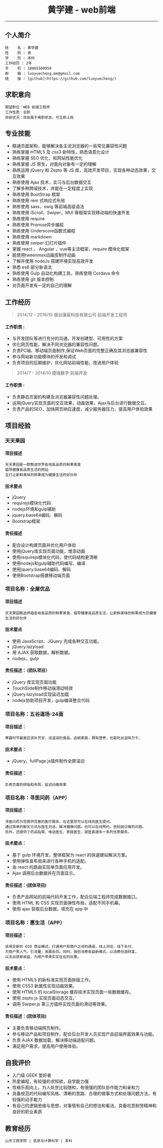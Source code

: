 # <center>黄学建 - web前端</center>

-----------

## 个人简介

	姓    名 : 黄学建
	性    别 : 男
	学    历 : 本科
	工作经历 : 2年
	手    机 : 18865500959
	邮    箱 : luoyuecheng.me@gmail.com
	链    接 : [github](https://github.com/luoyuecheng/)

## 求职意向

	期望职位：WEB 前端工程师
	工作性质：全职
	目前状况：目前属于离职状态，可立即上岗

## 专业技能

* 精通页面架构，能够解决各主流浏览器的一些常见兼容性问题
* 熟练掌握 HTML5 及 css3 新特性，熟悉语意化设计
* 熟练掌握 SEO 优化，和网站性能优化
* 熟练掌握 JS 原生，对面向对象有一定的理解
* 熟练运用 jQuery 和 Zepto 等 JS 库，高效开发项目，实现各种动态效果，交互效果
* 熟练使用 Ajax 技术，实习与后台数据交互
* 了解多种跨域技术，并能在一定程度上实现
* 熟练使用 BootStrap 框架
* 熟练使用 rem 式响应式布局
* 熟练使用 sass，swig 等前端高级语法
* 熟练使用 iScroll，Swiper，MUI 等框架实现移动端的快速开发
* 熟练使用 require
* 熟练使用 Promise异步编程
* 熟练使用 Underscore函数式编程
* 熟练使用 markdown
* 熟练使用 swiper 幻灯片插件
* 掌握 react 、 Angular 、vue等主流框架，require 模块化框架
* 能使用tweenmax动画库制作动画
* 了解并使用 nodeJs 搭建环境实现高效开发
* 熟悉 es6 部分新语法
* 熟练使用 Gulp 自动化构建工具，熟练使用 Cordava 命令
* 熟练使用 git 版本控制
* 对页面开发有一定的自己的理解

## 工作经历

> 2014/12 - 2016/10  烟台康宸科技有限公司        前端开发工程师

#### 工作职责 :

* 与开发团队等进行充分的沟通，开发创建型、可用性的方案
* 优化网页性能，解决不同浏览器的兼容性问题。
* 负责PC端、移动端页面制作,保证Web页面的完整正确及其浏览器兼容性
* 参与网站新功能模块的开发和调试
* 负责项目的后期维护，优化网站前端性能，改进用户体验

> 2014/7 - 2014/10   捷瑞数字       前端开发

#### 工作职责 :

* 负责静态页面的构建及浏览器兼容性问题处理。
*  运用jQuery实现页面的交互效果，动画效果，Ajax与后台进行数据交互。
* 负责产品的SEO，加快网页响应速度，减少服务器压力，提高用户体验效果

## 项目经验


### 天天果园

#### 项目描述

	天天果园是一款甄选世界各地高品质的鲜果美食
	倡导健康高品质生活的网站
	主打让新鲜美味的鲜果成为健康生活的好伙伴

#### 技术要点

* jQuery
* requirejs模块化代码
* nodejs环境和gulp辅助
* jquery.base64编码、解码
* Bootstrap框架

#### 责任描述

* 配合设计构建页面并优化用户体验
* 使用jQuery库实现页面功能，增添动画
* 使用requirejs模块化代码，使代码结构更清晰
* 使用nodejs和gulp辅助代码编写、编译
* 使用jquery.base64编码、解码
* 使用Bootstrap搭建移动端页面


### 项目名称：全屋优品

#### 项目描述

	天天果园甄选师姐各地高品质的鲜果美食，倡导健康高品质生活，让新鲜美味的鲜果成为您健康生活的好伙伴

#### 技术要点

* 使用 JavaScript、JQuery 完成各种交互功能。
* jQuery.lazyload
* 用 AJAX 获取数据，解析数据。
* nodejs，gulp

#### 责任描述：（团队项目）

* jQuery 库实现页面功能
* TouchSlide制作移动端滑动特效
* jQuery.lazyload实现延迟加载
* nodejs协助项目开发，gulp编译整合代码


### 项目名称：五谷道场-24面

#### 项目描述：

	寒露时节最是应该补充甘，淡滋润的食品，这碗素面，既有营养，也能吃出滋味万千。

#### 技术要点：
* jQuery，fullPage.js插件制作全屏滚动

#### 责任描述：

	负责页面的排版和布局，延迟动画效果


### 项目名称：寻医问药（APP）

#### 项目描述：

	寻医问药为您提供完善的医疗服务，在这里您可以在线向医生提问，
	通过简单的聊天方式与医生对话，解决健康问题。也可以在线预约，告别就诊难的问题。
	另外，还提供了药品指南、电话医生、家庭医生，就医直通车一系列优质服务。

#### 技术要点：

* 基于 gulp 环境开发，整体框架为 react 的快速建站解决方案。
* 使用弹性盒布局来进行各种手机的适配。
* 由 react 的路由实现单页面应用开发。
* Ajax 调用后台数据并在页面显示。

#### 责任描述：(团体项目)

* 负责产品网站的前端代码开发工作，配合后端工程师完成数据接口。
* 使用 HTML 和 CSS 实现页面弹性布局，适配不同手机幕。
* 使用 ajax 获取后台数据，填充在 app 中


### 项目名称：惠生活（APP）

#### 项目描述：

	采用全新的 O2O 商业模式，打通用户和商户之间的通道，线上浏览，线下支付，
	为商户聚人气，引流量，发展会员。同时，独创消费收益新模式，以消费创造财富，
	以支出获取收益，为用户带来实实在在的优惠。

#### 技术要点：
* 使用 HTML5 的新标准实现页面排版工作。
* 使用 CSS3 新属性实现动画效果。
* 使用 HTML5 的 localStorage 缓存技术实现页面一些数据缓存。
* 使用 zepto.js 实现页面动态交互。’
* 调用 Swiper.js 第三方插件实现页面的滑动等效果。

#### 责任描述：(团体项目)

* 主要负责移动端网页制作。
* 参与移动产品和项目制作，配合后台开发人员实现产品前端界面效果与功能。
* 负责 AJAX 数据加载，解决移动端适配问题。
* 满足用户需求，提高用户使用体验。


## 自我评价

* 入门级 GEEK 爱好者
* 热爱编程，有较强的求知欲，自学能力强
* 性格乐观向上，为人处世比较随和，有很强的团队协作能力和亲和力
* 具备规范的代码编写风格、清晰的思路、合理的做事方式和处理问题方法，有较强的动手能力
* 有自己的逻辑思维与思想，对事情有自己的想法和看法，具备吃苦耐劳精神和良好的职业素质

## 教育经历

	山东工商学院 | 信息与计算科学 | 本科